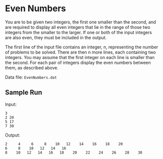 # Even Numbers
You are to be given two integers, the first one smaller than the second, and are required to display all even integers that lie in the range of those two integers from the smaller to the larger.  If one or both of the input integers are also even, they must be included in the output.

The first line of the input file contains an integer, n, representing the number of problems to be solved.  There are then n more lines, each containing two integers.  You may assume that the first integer on each line is smaller than the second.  For each pair of integers display the even numbers between them, as described above.

Data file: `EvenNumbers.dat`

## Sample Run

Input: 	
```
3
2 20
5 17
7 30
```
Output: 	
```
2     4     6     8    10   12    14    16    18    20
6     8    10   12   14   16
8    10   12   14   16   18    20    22    24    26    28    30
```
